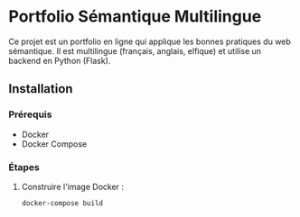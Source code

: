 # Portfolio Sémantique Multilingue

Ce projet est un portfolio en ligne qui applique les bonnes pratiques du web sémantique. Il est multilingue (français, anglais, elfique) et utilise un backend en Python (Flask).

## Installation

### Prérequis

- Docker
- Docker Compose

### Étapes

1. Construire l'image Docker :
   ```bash
   docker-compose build
